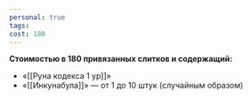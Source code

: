 ```yaml
---
personal: true
tags: 
cost: 180
---
```

**Стоимостью в 180 привязанных слитков и содержащий:**  

- «[[Руна кодекса 1 ур]]»
- «[[Инкунабула]]» — от 1 до 10 штук (случайным образом)

  
